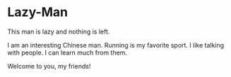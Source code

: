 # Lazy-Man
This man is lazy and nothing is left.

I am an interesting Chinese man.
Running is my favorite sport.
I like talking with people. I can learn much from them.

Welcome to you, my friends!
